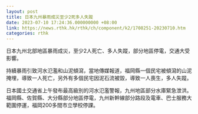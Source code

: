 ```yaml
---
layout: post
title: 日本九州暴雨成災至少2死多人失蹤
date: 2023-07-10 17:24:36.000000000 +08:00
link: https://news.rthk.hk/rthk/ch/component/k2/1708251-20230710.htm
categories: rthk
---
```


日本九州北部地區暴雨成災，至少2人死亡、多人失蹤，部分地區停電，交通大受影響。

持續暴雨引致河水氾濫和山泥傾瀉，當地傳媒報道，福岡縣一個民宅被傾瀉的山泥掩埋，導致一人死亡，另外有多個民宅因泥石流被毀，導致一人喪生，多人失蹤。

日本國土交通省上午發布最高級別的河水氾濫警報，九州地區部分水庫緊急泄洪。福岡縣、佐賀縣、大分縣部分地區停電，九州新幹線部分路段及電車、巴士服務大範圍停運，福岡200多間市立學校停課。
